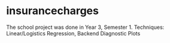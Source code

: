 # insurancecharges
The school project was done in Year 3, Semester 1. Techniques: Linear/Logistics Regression, Backend Diagnostic Plots
